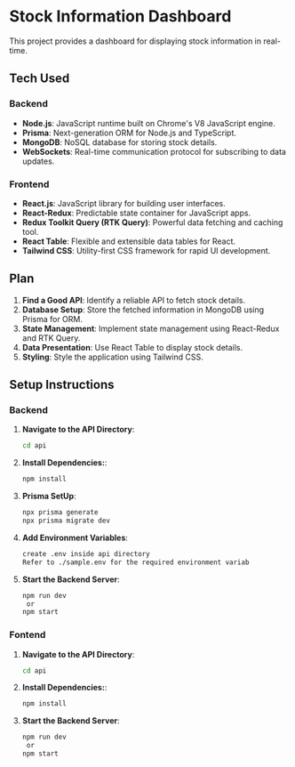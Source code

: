 # Stock Information Dashboard

This project provides a dashboard for displaying stock information in real-time.

## Tech Used

### Backend
- **Node.js**: JavaScript runtime built on Chrome's V8 JavaScript engine.
- **Prisma**: Next-generation ORM for Node.js and TypeScript.
- **MongoDB**: NoSQL database for storing stock details.
- **WebSockets**: Real-time communication protocol for subscribing to data updates.

### Frontend
- **React.js**: JavaScript library for building user interfaces.
- **React-Redux**: Predictable state container for JavaScript apps.
- **Redux Toolkit Query (RTK Query)**: Powerful data fetching and caching tool.
- **React Table**: Flexible and extensible data tables for React.
- **Tailwind CSS**: Utility-first CSS framework for rapid UI development.

## Plan

1. **Find a Good API**: Identify a reliable API to fetch stock details.
2. **Database Setup**: Store the fetched information in MongoDB using Prisma for ORM.
3. **State Management**: Implement state management using React-Redux and RTK Query.
4. **Data Presentation**: Use React Table to display stock details.
5. **Styling**: Style the application using Tailwind CSS.

## Setup Instructions

### Backend

1. **Navigate to the API Directory**:
   ```bash
   cd api
2. **Install Dependencies:**:
   ```bash
   npm install
3. **Prisma SetUp**:
   ```bash
   npx prisma generate
   npx prisma migrate dev
4. **Add Environment Variables**:
   ```bash
   create .env inside api directory
   Refer to ./sample.env for the required environment variab
5. **Start the Backend Server**:
   ```bash
   npm run dev
    or
   npm start

### Fontend

1. **Navigate to the API Directory**:
   ```bash
   cd api
2. **Install Dependencies:**:
   ```bash
   npm install
3. **Start the Backend Server**:
   ```bash
   npm run dev
    or
   npm start
